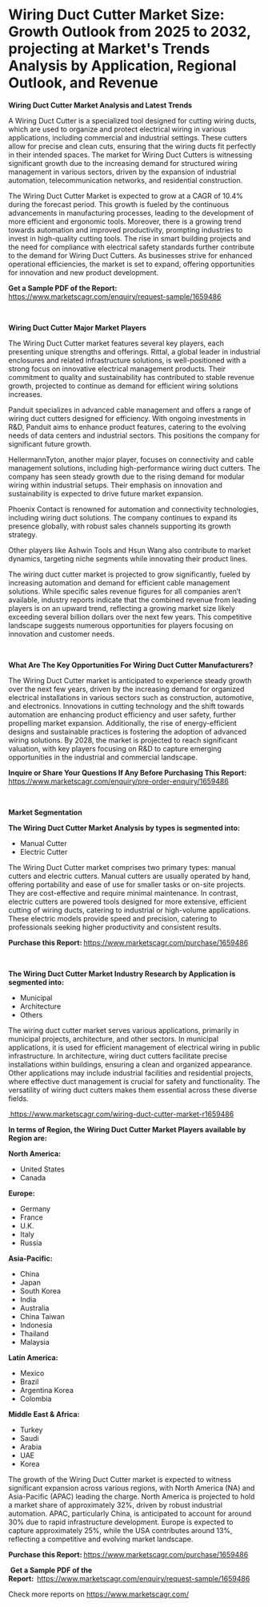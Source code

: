 <p><h1>Wiring Duct Cutter Market Size: Growth Outlook from 2025 to 2032, projecting at Market's Trends Analysis by Application, Regional Outlook, and Revenue</h1></p><p><strong>Wiring Duct Cutter Market Analysis and Latest Trends</strong></p>
<p><p>A Wiring Duct Cutter is a specialized tool designed for cutting wiring ducts, which are used to organize and protect electrical wiring in various applications, including commercial and industrial settings. These cutters allow for precise and clean cuts, ensuring that the wiring ducts fit perfectly in their intended spaces. The market for Wiring Duct Cutters is witnessing significant growth due to the increasing demand for structured wiring management in various sectors, driven by the expansion of industrial automation, telecommunication networks, and residential construction.</p><p>The Wiring Duct Cutter Market is expected to grow at a CAGR of 10.4% during the forecast period. This growth is fueled by the continuous advancements in manufacturing processes, leading to the development of more efficient and ergonomic tools. Moreover, there is a growing trend towards automation and improved productivity, prompting industries to invest in high-quality cutting tools. The rise in smart building projects and the need for compliance with electrical safety standards further contribute to the demand for Wiring Duct Cutters. As businesses strive for enhanced operational efficiencies, the market is set to expand, offering opportunities for innovation and new product development.</p></p>
<p><strong>Get a Sample PDF of the Report:&nbsp;</strong> <a href="https://www.marketscagr.com/enquiry/request-sample/1659486?utm_campaign=2215&utm_medium=2&utm_source=Github&utm_content=ia&utm_term=17022025&utm_id=wiring-duct-cutter">https://www.marketscagr.com/enquiry/request-sample/1659486</a></p>
<p>&nbsp;</p>
<p><strong>Wiring Duct Cutter Major Market Players</strong></p>
<p><p>The Wiring Duct Cutter market features several key players, each presenting unique strengths and offerings. Rittal, a global leader in industrial enclosures and related infrastructure solutions, is well-positioned with a strong focus on innovative electrical management products. Their commitment to quality and sustainability has contributed to stable revenue growth, projected to continue as demand for efficient wiring solutions increases.</p><p>Panduit specializes in advanced cable management and offers a range of wiring duct cutters designed for efficiency. With ongoing investments in R&D, Panduit aims to enhance product features, catering to the evolving needs of data centers and industrial sectors. This positions the company for significant future growth.</p><p>HellermannTyton, another major player, focuses on connectivity and cable management solutions, including high-performance wiring duct cutters. The company has seen steady growth due to the rising demand for modular wiring within industrial setups. Their emphasis on innovation and sustainability is expected to drive future market expansion.</p><p>Phoenix Contact is renowned for automation and connectivity technologies, including wiring duct solutions. The company continues to expand its presence globally, with robust sales channels supporting its growth strategy. </p><p>Other players like Ashwin Tools and Hsun Wang also contribute to market dynamics, targeting niche segments while innovating their product lines.</p><p>The wiring duct cutter market is projected to grow significantly, fueled by increasing automation and demand for efficient cable management solutions. While specific sales revenue figures for all companies aren’t available, industry reports indicate that the combined revenue from leading players is on an upward trend, reflecting a growing market size likely exceeding several billion dollars over the next few years. This competitive landscape suggests numerous opportunities for players focusing on innovation and customer needs.</p></p>
<p>&nbsp;</p>
<p><strong>What Are The Key Opportunities For Wiring Duct Cutter Manufacturers?</strong></p>
<p><p>The Wiring Duct Cutter market is anticipated to experience steady growth over the next few years, driven by the increasing demand for organized electrical installations in various sectors such as construction, automotive, and electronics. Innovations in cutting technology and the shift towards automation are enhancing product efficiency and user safety, further propelling market expansion. Additionally, the rise of energy-efficient designs and sustainable practices is fostering the adoption of advanced wiring solutions. By 2028, the market is projected to reach significant valuation, with key players focusing on R&D to capture emerging opportunities in the industrial and commercial landscape.</p></p>
<p><strong>Inquire or Share Your Questions If Any Before Purchasing This Report:</strong> <a href="https://www.marketscagr.com/enquiry/pre-order-enquiry/1659486?utm_campaign=2215&utm_medium=2&utm_source=Github&utm_content=ia&utm_term=17022025&utm_id=wiring-duct-cutter">https://www.marketscagr.com/enquiry/pre-order-enquiry/1659486</a></p>
<p>&nbsp;</p>
<p><strong>Market Segmentation</strong></p>
<p><strong>The Wiring Duct Cutter Market Analysis by types is segmented into:</strong></p>
<p><ul><li>Manual Cutter</li><li>Electric Cutter</li></ul></p>
<p><p>The Wiring Duct Cutter market comprises two primary types: manual cutters and electric cutters. Manual cutters are usually operated by hand, offering portability and ease of use for smaller tasks or on-site projects. They are cost-effective and require minimal maintenance. In contrast, electric cutters are powered tools designed for more extensive, efficient cutting of wiring ducts, catering to industrial or high-volume applications. These electric models provide speed and precision, catering to professionals seeking higher productivity and consistent results.</p></p>
<p><strong>Purchase this Report:&nbsp;</strong><a href="https://www.marketscagr.com/purchase/1659486?utm_campaign=2215&utm_medium=2&utm_source=Github&utm_content=ia&utm_term=17022025&utm_id=wiring-duct-cutter">https://www.marketscagr.com/purchase/1659486</a></p>
<p>&nbsp;</p>
<p><strong>The Wiring Duct Cutter Market Industry Research by Application is segmented into:</strong></p>
<p><ul><li>Municipal</li><li>Architecture</li><li>Others</li></ul></p>
<p><p>The wiring duct cutter market serves various applications, primarily in municipal projects, architecture, and other sectors. In municipal applications, it is used for efficient management of electrical wiring in public infrastructure. In architecture, wiring duct cutters facilitate precise installations within buildings, ensuring a clean and organized appearance. Other applications may include industrial facilities and residential projects, where effective duct management is crucial for safety and functionality. The versatility of wiring duct cutters makes them essential across these diverse fields.</p></p>
<p><a href="https://www.marketscagr.com/wiring-duct-cutter-market-r1659486?utm_campaign=2215&utm_medium=2&utm_source=Github&utm_content=ia&utm_term=17022025&utm_id=wiring-duct-cutter">&nbsp;https://www.marketscagr.com/wiring-duct-cutter-market-r1659486</a></p>
<p><strong>In terms of Region, the Wiring Duct Cutter Market Players available by Region are:</strong></p>
<p>
    <p> <strong> North America: </strong>
        <ul>
            <li>United States</li>
            <li>Canada</li>
        </ul>
        </p> 
    <p> <strong> Europe: </strong>
        <ul>
            <li>Germany</li>
            <li>France</li>
            <li>U.K.</li>
            <li>Italy</li>
            <li>Russia</li>
        </ul>
        </p> 
    <p> <strong> Asia-Pacific: </strong>
        <ul>
            <li>China</li>
            <li>Japan</li>
            <li>South Korea</li>
            <li>India</li>
            <li>Australia</li>
            <li>China Taiwan</li>
            <li>Indonesia</li>
            <li>Thailand</li>
            <li>Malaysia</li>
        </ul>
        </p> 
    <p> <strong> Latin America: </strong>
        <ul>
            <li>Mexico</li>
            <li>Brazil</li>
            <li>Argentina Korea</li>
            <li>Colombia</li>
        </ul>
        </p> 
    <p> <strong> Middle East & Africa: </strong>
        <ul>
            <li>Turkey</li>
            <li>Saudi</li>
            <li>Arabia</li>
            <li>UAE</li>
            <li>Korea</li>
        </ul>
    </p>
    </p>
<p><p>The growth of the Wiring Duct Cutter market is expected to witness significant expansion across various regions, with North America (NA) and Asia-Pacific (APAC) leading the charge. North America is projected to hold a market share of approximately 32%, driven by robust industrial automation. APAC, particularly China, is anticipated to account for around 30% due to rapid infrastructure development. Europe is expected to capture approximately 25%, while the USA contributes around 13%, reflecting a competitive and evolving market landscape.</p></p>
<p><strong>Purchase this Report: </strong><a href="https://www.marketscagr.com/purchase/1659486?utm_campaign=2215&utm_medium=2&utm_source=Github&utm_content=ia&utm_term=17022025&utm_id=wiring-duct-cutter">https://www.marketscagr.com/purchase/1659486</a></p>
<p>&nbsp;<strong>Get a Sample PDF of the Report:&nbsp;&nbsp;</strong><a href="https://www.marketscagr.com/enquiry/request-sample/1659486?utm_campaign=2215&utm_medium=2&utm_source=Github&utm_content=ia&utm_term=17022025&utm_id=wiring-duct-cutter">https://www.marketscagr.com/enquiry/request-sample/1659486</a></p>
<p><strong></strong></p>
<p>Check more reports on <a href="https://www.marketscagr.com/?utm_campaign=2215&utm_medium=2&utm_source=Github&utm_content=ia&utm_term=17022025&utm_id=wiring-duct-cutter">https://www.marketscagr.com/</a></p>